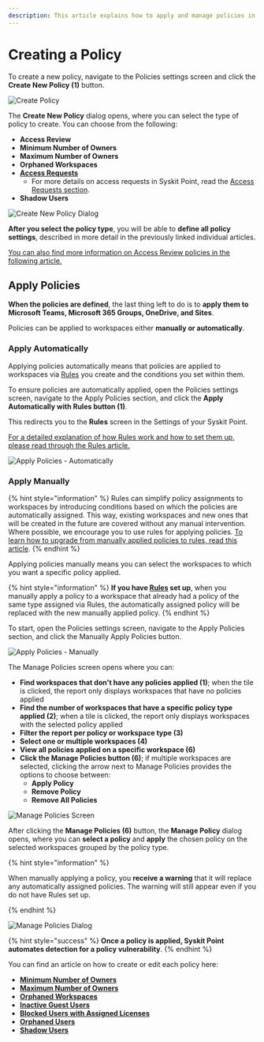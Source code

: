 ```yaml
---
description: This article explains how to apply and manage policies in Syskit Point.
---
```



# Creating a Policy
To create a new policy, navigate to the Policies settings screen and click the **Create New Policy (1)** button.

![Create Policy](../../.gitbook/assets/set-up-automated-workflows-create-policy.png)

The **Create New Policy** dialog opens, where you can select the type of policy to create.
You can choose from the following:
* **Access Review**
* **Minimum Number of Owners**
* **Maximum Number of Owners**
* **Orphaned Workspaces**
* [**Access Requests**](../../governance-and-automation/access-requests/README.md)
  * For more details on access requests in Syskit Point, read the [Access Requests section](../../governance-and-automation/access-requests/README.md).
* **Shadow Users**

![Create New Policy Dialog](../../.gitbook/assets/set-up-automated-workflows-create-policy-dialog.png)

**After you select the policy type**, you will be able to **define all policy settings**, described in more detail in the previously linked individual articles. 

[You can also find more information on Access Review policies in the following article.](../permissions-review/enable-permissions-review.md)

## Apply Policies

**When the policies are defined**, the last thing left to do is to **apply them to Microsoft Teams, Microsoft 365 Groups, OneDrive, and Sites**. 

Policies can be applied to workspaces either **manually or automatically**.  

### Apply Automatically

Applying policies automatically means that policies are applied to workspaces via [Rules](../automated-workflows/policy-automation.md) you create and the conditions you set within them. 

To ensure policies are automatically applied, open the Policies settings screen, navigate to the Apply Policies section, and click the **Apply Automatically with Rules button (1)**.

This redirects you to the **Rules** screen in the Settings of your Syskit Point. 

[For a detailed explanation of how Rules work and how to set them up, please read through the Rules article.](../automated-workflows/policy-automation.md) 

![Apply Policies - Automatically](../../.gitbook/assets/set-up-automated-workflows-apply-policy-automatic.png)

### Apply Manually

{% hint style="information" %}
Rules can simplify policy assignments to workspaces by introducing conditions based on which the policies are automatically assigned. 
This way, existing workspaces and new ones that will be created in the future are covered without any manual intervention.
Where possible, we encourage you to use rules for applying policies. 
[To learn how to upgrade from manually applied policies to rules, read this article](upgrade-to-policy-automation.md).
{% endhint %}

Applying policies manually means you can select the workspaces to which you want a specific policy applied. 

{% hint style="information" %}
**If you have [Rules](../automated-workflows/policy-automation.md) set up**, when you manually apply a policy to a workspace that already had a policy of the same type assigned via Rules, the automatically assigned policy will be replaced with the new manually applied policy. 
{% endhint %}

To start, open the Policies settings screen, navigate to the Apply Policies section, and click the Manually Apply Policies button.

![Apply Policies - Manually](../../.gitbook/assets/set-up-automated-workflows-apply-policy-manual.png)

The Manage Policies screen opens where you can:
* **Find workspaces that don't have any policies applied (1)**; when the tile is clicked, the report only displays workspaces that have no policies applied
* **Find the number of workspaces that have a specific policy type applied (2)**; when a tile is clicked, the report only displays workspaces with the selected policy applied
* **Filter the report per policy or workspace type (3)**
* **Select one or multiple workspaces (4)**
* **View all policies applied on a specific workspace (6)**
* **Click the Manage Policies button (6)**; if multiple workspaces are selected, clicking the arrow next to Manage Policies provides the options to choose between:
   * **Apply Policy**
   * **Remove Policy**
   * **Remove All Policies** 

![Manage Policies Screen](../../.gitbook/assets/set-up-automated-workflows-apply-policy-report.png)

After clicking the **Manage Policies (6)** button, the **Manage Policy** dialog opens, where you can **select a policy** and **apply** the chosen policy on the selected workspaces grouped by the policy type.

{% hint style="information" %}

When manually applying a policy, you **receive a warning** that it will replace any automatically assigned policies. The warning will still appear even if you do not have Rules set up.  

{% endhint %}

![Manage Policies Dialog](../../.gitbook/assets/set-up-automated-workflows-apply-policy-dialog.png)



{% hint style="success" %}
**Once a policy is applied, Syskit Point automates detection for a policy vulnerability**. 
{% endhint %}


You can find an article on how to create or edit each policy here:
* [**Minimum Number of Owners**](minimum-number-of-owners-admin.md)
* [**Maximum Number of Owners**](maximum-number-of-owners-admin.md)
* [**Orphaned Workspaces**](orphaned-resources-admin.md)
* [**Inactive Guest Users**](inactive-guest-users-admin.md)
* [**Blocked Users with Assigned Licenses**](blocked-users-with-licenses-admin.md)
* [**Orphaned Users**](orphaned-users-admin.md)
* [**Shadow Users**](shadow-users-admin.md)

